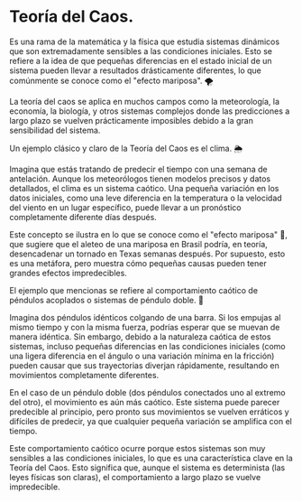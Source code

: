 # Teoría del Caos.

Es una rama de la matemática y la física que estudia sistemas dinámicos que son extremadamente sensibles a las condiciones iniciales. Esto se refiere a la idea de que pequeñas diferencias en el estado inicial de un sistema pueden llevar a resultados drásticamente diferentes, lo que comúnmente se conoce como el "efecto mariposa". 🌪️

La teoría del caos se aplica en muchos campos como la meteorología, la economía, la biología, y otros sistemas complejos donde las predicciones a largo plazo se vuelven prácticamente imposibles debido a la gran sensibilidad del sistema.

 Un ejemplo clásico y claro de la Teoría del Caos es el clima. 🌦️

Imagina que estás tratando de predecir el tiempo con una semana de antelación. Aunque los meteorólogos tienen modelos precisos y datos detallados, el clima es un sistema caótico. Una pequeña variación en los datos iniciales, como una leve diferencia en la temperatura o la velocidad del viento en un lugar específico, puede llevar a un pronóstico completamente diferente días después.

Este concepto se ilustra en lo que se conoce como el "efecto mariposa" 🦋, que sugiere que el aleteo de una mariposa en Brasil podría, en teoría, desencadenar un tornado en Texas semanas después. Por supuesto, esto es una metáfora, pero muestra cómo pequeñas causas pueden tener grandes efectos impredecibles.


El ejemplo que mencionas se refiere al comportamiento caótico de péndulos acoplados o sistemas de péndulo doble. 🎢

Imagina dos péndulos idénticos colgando de una barra. Si los empujas al mismo tiempo y con la misma fuerza, podrías esperar que se muevan de manera idéntica. Sin embargo, debido a la naturaleza caótica de estos sistemas, incluso pequeñas diferencias en las condiciones iniciales (como una ligera diferencia en el ángulo o una variación mínima en la fricción) pueden causar que sus trayectorias diverjan rápidamente, resultando en movimientos completamente diferentes.

En el caso de un péndulo doble (dos péndulos conectados uno al extremo del otro), el movimiento es aún más caótico. Este sistema puede parecer predecible al principio, pero pronto sus movimientos se vuelven erráticos y difíciles de predecir, ya que cualquier pequeña variación se amplifica con el tiempo.

Este comportamiento caótico ocurre porque estos sistemas son muy sensibles a las condiciones iniciales, lo que es una característica clave en la Teoría del Caos. Esto significa que, aunque el sistema es determinista (las leyes físicas son claras), el comportamiento a largo plazo se vuelve impredecible.
